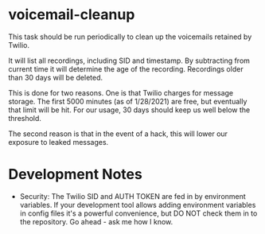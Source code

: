 # voicemail-cleanup
This task should be run periodically to clean up the voicemails retained by
Twilio.

It will list all recordings, including SID and timestamp.
By subtracting from current time it will determine the age of the recording.
Recordings older than 30 days will be deleted.

This is done for two reasons.
One is that Twilio charges for message storage.
The first 5000 minutes (as of 1/28/2021) are free, but eventually that
limit will be hit.
For our usage, 30 days should keep us well below the threshold.

The second reason is that in the event of a hack, this will lower our exposure
to leaked messages.

# Development Notes

- Security: The Twilio SID and AUTH TOKEN are fed in by environment variables.
If your development tool allows adding environment variables in config files it's a
powerful convenience, but DO NOT check them in to the repository.
Go ahead - ask me how I know.